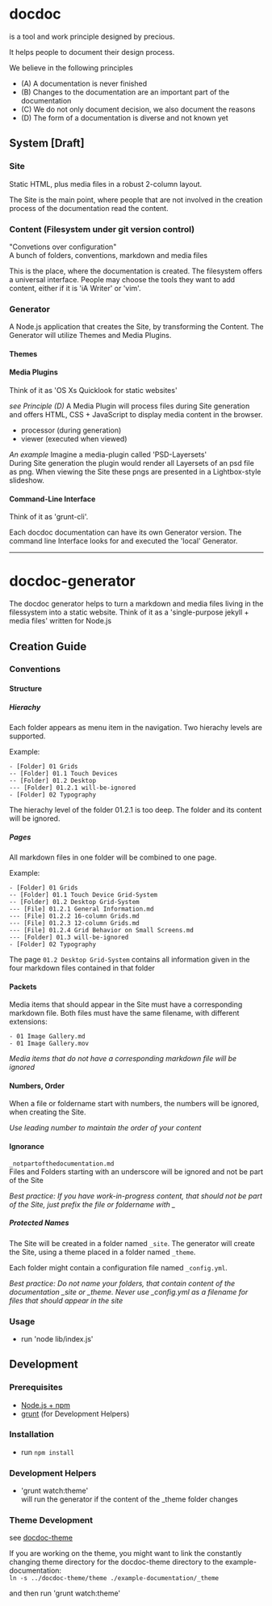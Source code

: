 # docdoc

is a tool and work principle designed by precious.

It helps people to document their design process.

We believe in the following principles

* (A) A documentation is never finished
* (B) Changes to the documentation are an important part of the documentation
* (C) We do not only document decision, we also document the reasons
* (D) The form of a documentation is diverse and not known yet

## System [Draft]

### Site
Static HTML, plus media files in a robust 2-column layout.

The Site is the main point, where people that are not involved in the creation
process of the documentation read the content.

### Content (Filesystem under git version control)
"Convetions over configuration"  
A bunch of folders, conventions, markdown and media files

This is the place, where the documentation is created. The filesystem offers a
universal interface. People may choose the tools they want to add content,
either if it is 'iA Writer' or 'vim'.

### Generator

A Node.js application that creates the Site, by transforming the Content. The
Generator will utilize Themes and Media Plugins.

#### Themes

#### Media Plugins
Think of it as 'OS Xs Quicklook for static websites'

*see Principle (D)*
A Media Plugin will process files during Site generation and offers HTML,
CSS + JavaScript to display media content in the browser.

- processor (during generation)
- viewer (executed when viewed)

*An example*
Imagine a media-plugin called 'PSD-Layersets'  
During Site generation the plugin would render all Layersets of an psd file as
png. When viewing the Site these pngs are presented in a Lightbox-style
slideshow.

#### Command-Line Interface
Think of it as 'grunt-cli'.

Each docdoc documentation can have its own Generator version. The command line
Interface looks for and executed the 'local' Generator.

----------

# docdoc-generator

The docdoc generator helps to turn a markdown and media files living in the
filessystem into a static website.
Think of it as a 'single-purpose jekyll + media files' written for Node.js

## Creation Guide

### Conventions

#### Structure

##### Hierachy
Each folder appears as menu item in the navigation. Two hierachy levels are
supported.

Example:
```
- [Folder] 01 Grids
-- [Folder] 01.1 Touch Devices
-- [Folder] 01.2 Desktop
--- [Folder] 01.2.1 will-be-ignored
- [Folder] 02 Typography
```
The hierachy level of the folder 01.2.1 is too deep. The folder and its content
will be ignored.

##### Pages
All markdown files in one folder will be combined to one page.

Example:
```
- [Folder] 01 Grids
-- [Folder] 01.1 Touch Device Grid-System
-- [Folder] 01.2 Desktop Grid-System
--- [File] 01.2.1 General Information.md
--- [File] 01.2.2 16-column Grids.md
--- [File] 01.2.3 12-column Grids.md
--- [File] 01.2.4 Grid Behavior on Small Screens.md
--- [Folder] 01.3 will-be-ignored
- [Folder] 02 Typography
```

The page `01.2 Desktop Grid-System` contains all information given in the four
markdown files contained in that folder

#### Packets
Media items that should appear in the Site must have a corresponding markdown
file. Both files must have the same filename, with different extensions:

```
- 01 Image Gallery.md
- 01 Image Gallery.mov
```

*Media items that do not have a corresponding markdown file will be ignored*

#### Numbers, Order
When a file or foldername start with numbers, the numbers will be ignored,
when creating the Site.

*Use leading number to maintain the order of your content*

#### Ignorance
`_notpartofthedocumentation.md`  
Files and Folders starting with an underscore will be ignored and not be part of
the Site

*Best practice: If you have work-in-progress content, that should not be part of
the Site, just prefix the file or foldername with _*

##### Protected Names
The Site will be created in a folder named `_site`. The generator will
create the Site, using a theme placed in a folder named `_theme`.

Each folder might contain a configuration file named `_config.yml`.

*Best practice: Do not name your folders, that contain content of the
documentation _site or  _theme. Never use _config.yml as a filename for files
that should appear in the
site*

### Usage
- run 'node lib/index.js'

## Development

### Prerequisites
- [Node.js + npm](http://http://nodejs.org/)
- [grunt](http://http://gruntjs.com/) (for Development Helpers)

### Installation
- run `npm install`

### Development Helpers
- 'grunt watch:theme'  
will run the generator if the content of the _theme folder changes

### Theme Development

see [docdoc-theme](https://github.com/preciousforever/docdoc-theme)

If you are working on the theme, you might want to link the constantly changing
theme directory for the docdoc-theme directory to the example-documentation:  
`ln -s ../docdoc-theme/theme ./example-documentation/_theme`

and then run 'grunt watch:theme'